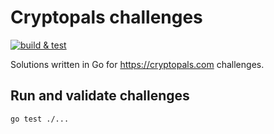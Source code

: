 # Cryptopals challenges

[![build & test](https://github.com/racsoraul/cryptopals/actions/workflows/main.yml/badge.svg)](https://github.com/racsoraul/cryptopals/actions/workflows/main.yml)

Solutions written in Go for https://cryptopals.com challenges.

## Run and validate challenges
`go test ./...`